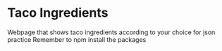 # Taco Ingredients
Webpage that shows taco ingredients according to your choice for json practice
Remember to npm install the packages
